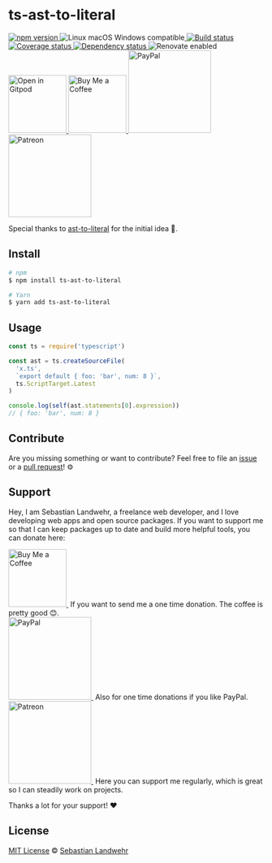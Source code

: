 <!-- TITLE/ -->
# ts-ast-to-literal
<!-- /TITLE -->

<!-- BADGES/ -->
  <p>
    <a href="https://npmjs.org/package/ts-ast-to-literal">
      <img
        src="https://img.shields.io/npm/v/ts-ast-to-literal.svg"
        alt="npm version"
      >
    </a><img src="https://img.shields.io/badge/os-linux%20%7C%C2%A0macos%20%7C%C2%A0windows-blue" alt="Linux macOS Windows compatible"><a href="https://github.com/dword-design/ts-ast-to-literal/actions">
      <img
        src="https://github.com/dword-design/ts-ast-to-literal/workflows/build/badge.svg"
        alt="Build status"
      >
    </a><a href="https://codecov.io/gh/dword-design/ts-ast-to-literal">
      <img
        src="https://codecov.io/gh/dword-design/ts-ast-to-literal/branch/master/graph/badge.svg"
        alt="Coverage status"
      >
    </a><a href="https://david-dm.org/dword-design/ts-ast-to-literal">
      <img src="https://img.shields.io/david/dword-design/ts-ast-to-literal" alt="Dependency status">
    </a><img src="https://img.shields.io/badge/renovate-enabled-brightgreen" alt="Renovate enabled"><br/><a href="https://gitpod.io/#https://github.com/dword-design/ts-ast-to-literal">
      <img
        src="https://gitpod.io/button/open-in-gitpod.svg"
        alt="Open in Gitpod"
        width="114"
      >
    </a><a href="https://www.buymeacoffee.com/dword">
      <img
        src="https://www.buymeacoffee.com/assets/img/guidelines/download-assets-sm-2.svg"
        alt="Buy Me a Coffee"
        width="114"
      >
    </a><a href="https://paypal.me/SebastianLandwehr">
      <img
        src="https://sebastianlandwehr.com/images/paypal.svg"
        alt="PayPal"
        width="163"
      >
    </a><a href="https://www.patreon.com/dworddesign">
      <img
        src="https://sebastianlandwehr.com/images/patreon.svg"
        alt="Patreon"
        width="163"
      >
    </a>
</p>
<!-- /BADGES -->

<!-- DESCRIPTION/ -->

<!-- /DESCRIPTION -->

Special thanks to [ast-to-literal](https://github.com/hypervillain/ast-to-literal) for the initial idea 👏.

<!-- INSTALL/ -->
## Install

```bash
# npm
$ npm install ts-ast-to-literal

# Yarn
$ yarn add ts-ast-to-literal
```
<!-- /INSTALL -->

## Usage

```js
const ts = require('typescript')

const ast = ts.createSourceFile(
  'x.ts',
  `export default { foo: 'bar', num: 8 }`,
  ts.ScriptTarget.Latest
)

console.log(self(ast.statements[0].expression))
// { foo: 'bar', num: 8 }
```

<!-- LICENSE/ -->
## Contribute

Are you missing something or want to contribute? Feel free to file an [issue](https://github.com/dword-design/ts-ast-to-literal/issues) or a [pull request](https://github.com/dword-design/ts-ast-to-literal/pulls)! ⚙️

## Support

Hey, I am Sebastian Landwehr, a freelance web developer, and I love developing web apps and open source packages. If you want to support me so that I can keep packages up to date and build more helpful tools, you can donate here:

<p>
  <a href="https://www.buymeacoffee.com/dword">
    <img
      src="https://www.buymeacoffee.com/assets/img/guidelines/download-assets-sm-2.svg"
      alt="Buy Me a Coffee"
      width="114"
    >
  </a>&nbsp;If you want to send me a one time donation. The coffee is pretty good 😊.<br/>
  <a href="https://paypal.me/SebastianLandwehr">
    <img
      src="https://sebastianlandwehr.com/images/paypal.svg"
      alt="PayPal"
      width="163"
    >
  </a>&nbsp;Also for one time donations if you like PayPal.<br/>
  <a href="https://www.patreon.com/dworddesign">
    <img
      src="https://sebastianlandwehr.com/images/patreon.svg"
      alt="Patreon"
      width="163"
    >
  </a>&nbsp;Here you can support me regularly, which is great so I can steadily work on projects.
</p>

Thanks a lot for your support! ❤️

## License

[MIT License](https://opensource.org/licenses/MIT) © [Sebastian Landwehr](https://sebastianlandwehr.com)
<!-- /LICENSE -->
